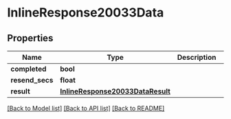 # InlineResponse20033Data

## Properties
Name | Type | Description | Notes
------------ | ------------- | ------------- | -------------
**completed** | **bool** |  | [optional] 
**resend_secs** | **float** |  | [optional] 
**result** | [**InlineResponse20033DataResult**](InlineResponse20033DataResult.md) |  | [optional] 

[[Back to Model list]](../README.md#documentation-for-models) [[Back to API list]](../README.md#documentation-for-api-endpoints) [[Back to README]](../README.md)

